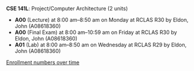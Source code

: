 **CSE 141L**: Project/Computer Architecture (2 units)

- **A00** (Lecture) at 8:00 am–8:50 am on Monday at RCLAS R30 by Eldon, John (A08618360)
- **A00** (Final Exam) at 8:00 am–10:59 am on Friday at RCLAS R30 by Eldon, John (A08618360)
- **A01** (Lab) at 8:00 am–8:50 am on Wednesday at RCLAS R29 by Eldon, John (A08618360)

[Enrollment numbers over time](./CSE141L.tsv)

